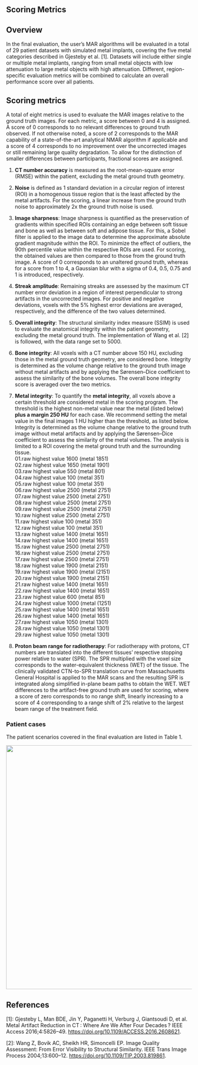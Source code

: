 ## Scoring Metrics

## Overview
In the final evaluation, the user’s MAR algorithms will be evaluated in a total of 29 patient datasets with simulated metal implants, covering the five metal categories described in Gjesteby et al. [1]. Datasets will include either single or multiple metal implants, ranging from small metal objects with low attenuation to large metal objects with high attenuation. Different, region-specific evaluation metrics will be combined to calculate an overall performance score over all patients.

## Scoring metrics 
A total of eight metrics is used to evaluate the MAR images relative to the ground truth images. For each metric, a score between 0 and 4 is assigned. A score of 0 corresponds to no relevant differences to ground truth observed. If not otherwise noted, a score of 2 corresponds to the MAR capability of a state-of-the-art analytical NMAR algorithm if applicable and a score of 4 corresponds to no improvement over the uncorrected images or still remaining large quality degradation. To allow for the distinction of smaller differences between participants, fractional scores are assigned. 

1. **CT number accuracy** is measured as the root-mean-square error (RMSE) within the patient, excluding the metal ground truth geometry.   
2. **Noise** is defined as 1 standard deviation in a circular region of interest (ROI) in a homogenous tissue region that is the least affected by the metal artifacts. For the scoring, a linear increase from the ground truth noise to approximately 2x the ground truth noise is used. 	
3. **Image sharpness**: Image sharpness is quantified as the preservation of gradients within specified ROIs containing an edge between soft tissue and bone as well as between soft and adipose tissue. For this, a Sobel filter is applied to the image data to determine the approximate absolute gradient magnitude within the ROI. To minimize the effect of outliers, the 90th percentile value within the respective ROIs are used. For scoring, the obtained values are then compared to those from the ground truth image. A score of 0 corresponds to an unaltered ground truth, whereas for a score from 1 to 4, a Gaussian blur with a sigma of 0.4, 0.5, 0.75 and 1 is introduced, respectively.   
4. **Streak amplitude**: Remaining streaks are assessed by the maximum CT number error deviation in a region of interest perpendicular to strong artifacts in the uncorrected images. For positive and negative deviations, voxels with the 5% highest error deviations are averaged, respectively, and the difference of the two values determined.
5. **Overall integrity**: The structural similarity index measure (SSIM) is used to evaluate the anatomical integrity within the patient geometry, excluding the metal ground truth. The implementation of Wang et al. [2] is followed, with the data range set to 5000.  
6. **Bone integrity**: All voxels with a CT number above 150 HU, excluding those in the metal ground truth geometry, are considered bone. Integrity is determined as the volume change relative to the ground truth image without metal artifacts and by applying the Sørensen–Dice coefficient to assess the similarity of the bone volumes. The overall bone integrity score is averaged over the two metrics.    
7. **Metal integrity**: To quantify the **metal integrity**, all voxels above a certain threshold are considered metal in the scoring program. The threshold is the highest non-metal value near the metal (listed below) **plus a margin 250 HU** for each case.  We recommend setting the metal value in the final images 1 HU higher than the threshold, as listed below.  Integrity is determined as the volume change relative to the ground truth image without metal artifacts and by applying the Sørensen–Dice coefficient to assess the similarity of the metal volumes. The analysis is limited to a ROI covering the metal ground truth and the surrounding tissue.  
01.raw    highest value 1600     (metal 1851) <br>
02.raw    highest value  1650    (metal 1901) <br>
03.raw    highest value 550       (metal 801) <br>
04.raw    highest value  100      (metal 351) <br>
05.raw    highest value 100       (metal 351) <br>
06.raw    highest value 2500     (metal 2751) <br>
07.raw    highest value 2500     (metal 2751) <br>
08.raw    highest value 2500     (metal 2751) <br>
09.raw    highest value 2500     (metal 2751) <br>
10.raw    highest value 2500     (metal 2751) <br>
11.raw    highest value 100       (metal 351) <br>
12.raw    highest value 100       (metal 351) <br>
13.raw    highest value 1400     (metal 1651) <br>
14.raw    highest value 1400     (metal 1651) <br>
15.raw    highest value 2500     (metal 2751) <br>
16.raw    highest value 2500     (metal  2751) <br>
17.raw    highest value 2500     (metal 2751)   <br>
18.raw    highest value 1900     (metal 2151) <br>
19.raw    highest value 1900     (metal (2151) <br>
20.raw    highest value 1900     (metal 2151) <br>
21.raw    highest value 1400     (metal 1651) <br>
22.raw    highest value 1400     (metal 1651) <br>
23.raw    highest value 600       (metal 851) <br>
24.raw    highest value 1000     (metal (1251) <br>
25.raw    highest value 1400     (metal 1651) <br>
26.raw    highest value 1400     (metal 1651) <br>
27.raw    highest value 1050     (metal 1301) <br>
28.raw    highest value 1050     (metal 1301) <br>
29.raw    highest value 1050     (metal 1301)

8. **Proton beam range for radiotherapy**: For radiotherapy with protons, CT numbers are translated into the different tissues’ respective stopping power relative to water (SPR). The SPR multiplied with the voxel size corresponds to the water-equivalent thickness (WET) of the tissue. The clinically validated CTN-to-SPR translation curve from Massachusetts General Hospital is applied to the MAR scans and the resulting SPR is integrated along simplified in-plane beam paths to obtain the WET. WET differences to the artifact-free ground truth are used for scoring, where a score of zero corresponds to no range shift, linearly increasing to a score of 4 corresponding to a range shift of 2% relative to the largest beam range of the treatment field. 

### Patient cases
The patient scenarios covered in the final evaluation are listed in Table 1.

<img src="https://qtim-challenges.southcentralus.cloudapp.azure.com:9000/public/ct-mar/Eval_Table1.png" width=660px>


## References
[1]: Gjesteby L, Man BDE, Jin Y, Paganetti H, Verburg J, Giantsoudi D, et al. Metal Artifact Reduction in CT : Where Are We After Four Decades ? IEEE Access 2016;4:5826–49. https://doi.org/10.1109/ACCESS.2016.2608621.

[2]: Wang Z, Bovik AC, Sheikh HR, Simoncelli EP. Image Quality Assessment: From Error Visibility to Structural Similarity. IEEE Trans Image Process 2004;13:600–12. https://doi.org/10.1109/TIP.2003.819861.
